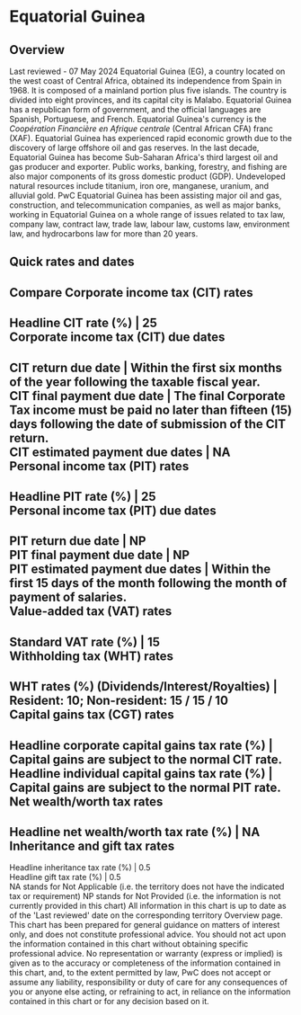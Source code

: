# Equatorial Guinea
## Overview
Last reviewed - 07 May 2024
Equatorial Guinea (EG), a country located on the west coast of Central Africa, obtained its independence from Spain in 1968. It is composed of a mainland portion plus five islands. The country is divided into eight provinces, and its capital city is Malabo. Equatorial Guinea has a republican form of government, and the official languages are Spanish, Portuguese, and French. Equatorial Guinea's currency is the _Coopération Financière en Afrique centrale_ (Central African CFA) franc (XAF).
Equatorial Guinea has experienced rapid economic growth due to the discovery of large offshore oil and gas reserves. In the last decade, Equatorial Guinea has become Sub-Saharan Africa's third largest oil and gas producer and exporter. Public works, banking, forestry, and fishing are also major components of its gross domestic product (GDP). Undeveloped natural resources include titanium, iron ore, manganese, uranium, and alluvial gold.
PwC Equatorial Guinea has been assisting major oil and gas, construction, and telecommunication companies, as well as major banks, working in Equatorial Guinea on a whole range of issues related to tax law, company law, contract law, trade law, labour law, customs law, environment law, and hydrocarbons law for more than 20 years.
## Quick rates and dates
Compare
Corporate income tax (CIT) rates   
---  
Headline CIT rate (%) |  25  
Corporate income tax (CIT) due dates   
---  
CIT return due date |  Within the first six months of the year following the taxable fiscal year.  
CIT final payment due date |  The final Corporate Tax income must be paid no later than fifteen (15) days following the date of submission of the CIT return.  
CIT estimated payment due dates |  NA  
Personal income tax (PIT) rates   
---  
Headline PIT rate (%) |  25  
Personal income tax (PIT) due dates   
---  
PIT return due date |  NP  
PIT final payment due date |  NP  
PIT estimated payment due dates |  Within the first 15 days of the month following the month of payment of salaries.  
Value-added tax (VAT) rates   
---  
Standard VAT rate (%) |  15  
Withholding tax (WHT) rates   
---  
WHT rates (%) (Dividends/Interest/Royalties) |  Resident: 10; Non-resident: 15 / 15 / 10  
Capital gains tax (CGT) rates   
---  
Headline corporate capital gains tax rate (%) |  Capital gains are subject to the normal CIT rate.  
Headline individual capital gains tax rate (%) |  Capital gains are subject to the normal PIT rate.  
Net wealth/worth tax rates   
---  
Headline net wealth/worth tax rate (%) |  NA  
Inheritance and gift tax rates   
---  
Headline inheritance tax rate (%) |  0.5  
Headline gift tax rate (%) |  0.5  
NA stands for Not Applicable (i.e. the territory does not have the indicated tax or requirement)
NP stands for Not Provided (i.e. the information is not currently provided in this chart) 
All information in this chart is up to date as of the 'Last reviewed' date on the corresponding territory Overview page. This chart has been prepared for general guidance on matters of interest only, and does not constitute professional advice. You should not act upon the information contained in this chart without obtaining specific professional advice. No representation or warranty (express or implied) is given as to the accuracy or completeness of the information contained in this chart, and, to the extent permitted by law, PwC does not accept or assume any liability, responsibility or duty of care for any consequences of you or anyone else acting, or refraining to act, in reliance on the information contained in this chart or for any decision based on it.
